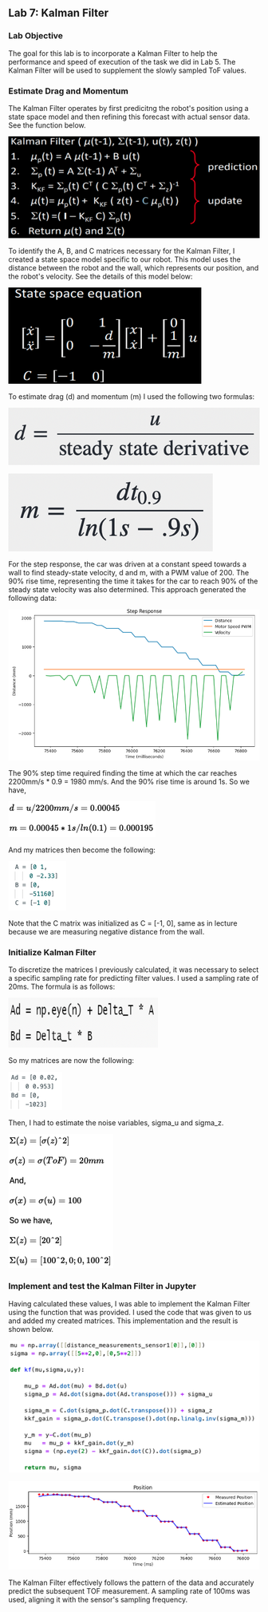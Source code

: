 ## Lab 7: Kalman Filter

### Lab Objective

The goal for this lab is to incorporate a Kalman Filter to help the performance and speed of execution of the task we did in Lab 5. The Kalman Filter will be used to supplement the slowly sampled ToF values.

### Estimate Drag and Momentum

The Kalman Filter operates by first predicitng the robot's position using a state space model and then refining this forecast with actual sensor data. See the function below.

![advert](https://github.com/segergabriel/FastRobots/blob/main/images/7KF1.png?raw=true)

To identify the A, B, and C matrices necessary for the Kalman Filter, I created a state space model specific to our robot. This model uses the distance between the robot and the wall, which represents our position, and the robot's velocity. See the details of this model below:

![advert](https://github.com/segergabriel/FastRobots/blob/main/images/7KF2.png?raw=true)

To estimate drag (d) and momentum (m) I used the following two formulas:

![advert](https://github.com/segergabriel/FastRobots/blob/main/images/7d.png?raw=true)

![advert](https://github.com/segergabriel/FastRobots/blob/main/images/7m.png?raw=true)

For the step response, the car was driven at a constant speed towards a wall to find steady-state velocity, d and m, with a PWM value of 200. The 90% rise time, representing the time it takes for the car to reach 90% of the steady state velocity was also determined. This approach generated the following data:

![advert](https://github.com/segergabriel/FastRobots/blob/main/images/7fig1.png?raw=true)

The 90% step time required finding the time at which the car reaches 2200mm/s * 0.9 = 1980 mm/s. And the 90% rise time is around 1s. So we have,

![advert](https://github.com/segergabriel/FastRobots/blob/main/images/7math.png?raw=true)

And my matrices then become the following:

![advert](https://github.com/segergabriel/FastRobots/blob/main/images/7abc.png?raw=true)

Note that the C matrix was initialized as C = [-1, 0], same as in lecture because we are measuring negative distance from the wall.

### Initialize Kalman Filter

To discretize the matrices I previously calculated, it was necessary to select a specific sampling rate for predicting filter values. I used a sampling rate of 20ms. The formula is as follows:

<img src="https://github.com/segergabriel/FastRobots/blob/main/images/7initKF.png?raw=true" width="300" height="100">


So my matrices are now the following:

![advert](https://github.com/segergabriel/FastRobots/blob/main/images/7ad.png?raw=true)

Then, I had to estimate the noise variables, sigma_u and sigma_z.

![advert](https://github.com/segergabriel/FastRobots/blob/main/images/7math2.png?raw=true)

### Implement and test the Kalman Filter in Jupyter

Having calculated these values, I was able to implement the Kalman Filter using the function that was provided. I used the code that was given to us and added my created matrices. This implementation and the result is shown below. 

![advert](https://github.com/segergabriel/FastRobots/blob/main/images/7code.png?raw=true)

![advert](https://github.com/segergabriel/FastRobots/blob/main/images/7est.png?raw=true)

The Kalman Filter effectively follows the pattern of the data and accurately predict the subsequent TOF measurement. A sampling rate of 100ms was used, aligning it with the sensor's sampling frequency.
